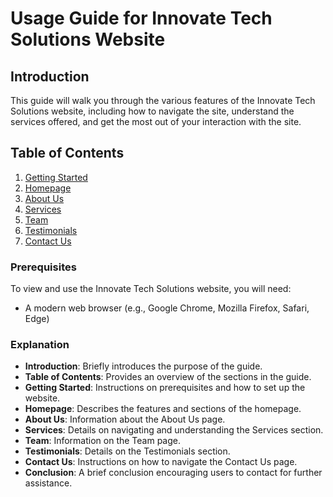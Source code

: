 # Usage Guide for Innovate Tech Solutions Website

## Introduction

This guide will walk you through the various features of the Innovate Tech Solutions website, including how to navigate the site, understand the services offered, and get the most out of your interaction with the site.

## Table of Contents

1. [Getting Started](#getting-started)
2. [Homepage](#homepage)
3. [About Us](#about-us)
4. [Services](#services)
5. [Team](#team)
6. [Testimonials](#testimonials)
7. [Contact Us](#contact-us)

### Prerequisites

To view and use the Innovate Tech Solutions website, you will need:

- A modern web browser (e.g., Google Chrome, Mozilla Firefox, Safari, Edge)


### Explanation

- **Introduction**: Briefly introduces the purpose of the guide.
- **Table of Contents**: Provides an overview of the sections in the guide.
- **Getting Started**: Instructions on prerequisites and how to set up the website.
- **Homepage**: Describes the features and sections of the homepage.
- **About Us**: Information about the About Us page.
- **Services**: Details on navigating and understanding the Services section.
- **Team**: Information on the Team page.
- **Testimonials**: Details on the Testimonials section.
- **Contact Us**: Instructions on how to navigate the Contact Us page.
- **Conclusion**: A brief conclusion encouraging users to contact for further assistance.


